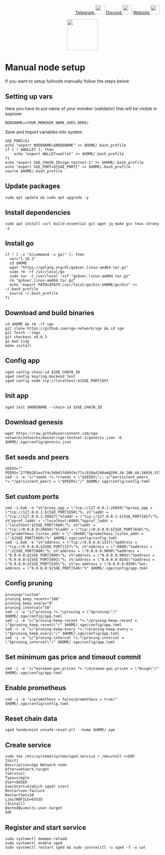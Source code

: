 <p style="font-size:14px" align="right">
<a href="https://t.me/yekssin" target="_blank">Telegram <img src="https://user-images.githubusercontent.com/110628975/200304455-120e6b06-2785-4c4f-8fc7-e9ef39dd653e.png" width="30"/></a>
<a href="https://discordapp.com/users/418099630765637642" target="_blank">Discord <img src="https://user-images.githubusercontent.com/110628975/200304348-3539ebf8-e4f7-4b73-a259-35d06c41441e.png" width="30"/></a>
<a href="https://yeksin.net/" target="_blank">Website <img src="https://user-images.githubusercontent.com/110628975/200305287-749a5db9-d46c-4951-a1ec-cb2852d7af1d.png" width="30"/></a>
</p>

<p align="center">
  <img height="100" height="auto" src="https://user-images.githubusercontent.com/110628975/204315172-754216f0-29ab-4dac-a482-c0c20d904f82.png">
</p>

# Manual node setup
If you want to setup fullnode manually follow the steps below

## Setting up vars
Here you have to put name of your moniker (validator) that will be visible in explorer
```
NODENAME=<YOUR_MONIKER_NAME_GOES_HERE>
```

Save and import variables into system
```
SGE_PORT=51
echo "export NODENAME=$NODENAME" >> $HOME/.bash_profile
if [ ! $WALLET ]; then
	echo "export WALLET=wallet" >> $HOME/.bash_profile
fi
echo "export SGE_CHAIN_ID=sge-testnet-1" >> $HOME/.bash_profile
echo "export SGE_PORT=${SGE_PORT}" >> $HOME/.bash_profile
source $HOME/.bash_profile
```

## Update packages
```
sudo apt update && sudo apt upgrade -y
```

## Install dependencies
```
sudo apt install curl build-essential git wget jq make gcc tmux chrony -y
```

## Install go
```
if ! [ -x "$(command -v go)" ]; then
  ver="1.18.2"
  cd $HOME
  wget "https://golang.org/dl/go$ver.linux-amd64.tar.gz"
  sudo rm -rf /usr/local/go
  sudo tar -C /usr/local -xzf "go$ver.linux-amd64.tar.gz"
  rm "go$ver.linux-amd64.tar.gz"
  echo "export PATH=$PATH:/usr/local/go/bin:$HOME/go/bin" >> ~/.bash_profile
  source ~/.bash_profile
fi
```

## Download and build binaries
```
cd $HOME && rm -rf sge
git clone https://github.com/sge-network/sge && cd sge
git fetch --tags
git checkout v0.0.3
go mod tidy
make install
```

## Config app
```
sged config chain-id $SGE_CHAIN_ID
sged config keyring-backend test
sged config node tcp://localhost:${SGE_PORT}657
```

## Init app
```
sged init $NODENAME --chain-id $SGE_CHAIN_ID
```

## Download genesis
```
wget https://raw.githubusercontent.com/sge-network/networks/master/sge-testnet-1/genesis.json -O $HOME/.sge/config/genesis.json
```

## Set seeds and peers
```
SEEDS=""
PEERS="27f0b281ea7f4c3db01fdb9f4cf7cc910ad240a6@209.34.206.44:26656,5f3196f370fa865bfd3e4a0653dc7853f613aba6@[2a01:4f9:1a:a718::10]:26656,afa90de6a195a4a2993b2501f12a1cd306f01d02@136.243.103.32:60856,dc75f5d2f9458767f39f62bd7eab3f499fdf2761@104.248.236.171:26656,1168931936c638e92ea6d93e2271b3fe5faee6d1@51.91.145.100:26656,8a7d722dba88326ee69fcc23b5b2ac93e36d7ff2@65.108.225.158:17756,445506c736895336e36dd4f8228a60c257b30e61@20.12.75.0:26656,971643c5b9f9d279cfb7ac1b14accd109231236b@65.108.15.170:26656,788bb7ee73c023f70c41360e9014544b12fe23f9@3.15.209.96:26656,26f0965f8cd53f2b3adc26f8ca5e893929b66c15@52.44.14.245:26656,4a3f59e30cde63d00aed8c3d15bef46b34ec2c7f@50.19.180.153:26656,31d742df5a427e241d1a6b1b22813c9cb4888c07@65.21.181.169:26656"
sed -i -e "s/^seeds *=.*/seeds = \"$SEEDS\"/; s/^persistent_peers *=.*/persistent_peers = \"$PEERS\"/" $HOME/.sge/config/config.toml
```

## Set custom ports
```
sed -i.bak -e "s%^proxy_app = \"tcp://127.0.0.1:26658\"%proxy_app = \"tcp://127.0.0.1:${SGE_PORT}658\"%; s%^laddr = \"tcp://127.0.0.1:26657\"%laddr = \"tcp://127.0.0.1:${SGE_PORT}657\"%; s%^pprof_laddr = \"localhost:6060\"%pprof_laddr = \"localhost:${SGE_PORT}060\"%; s%^laddr = \"tcp://0.0.0.0:26656\"%laddr = \"tcp://0.0.0.0:${SGE_PORT}656\"%; s%^prometheus_listen_addr = \":26660\"%prometheus_listen_addr = \":${SGE_PORT}660\"%" $HOME/.sge/config/config.toml
sed -i.bak -e "s%^address = \"tcp://0.0.0.0:1317\"%address = \"tcp://0.0.0.0:${SGE_PORT}317\"%; s%^address = \":8080\"%address = \":${SGE_PORT}080\"%; s%^address = \"0.0.0.0:9090\"%address = \"0.0.0.0:${SGE_PORT}090\"%; s%^address = \"0.0.0.0:9091\"%address = \"0.0.0.0:${SGE_PORT}091\"%; s%^address = \"0.0.0.0:8545\"%address = \"0.0.0.0:${SGE_PORT}545\"%; s%^ws-address = \"0.0.0.0:8546\"%ws-address = \"0.0.0.0:${SGE_PORT}546\"%" $HOME/.sge/config/app.toml
```

## Config pruning
```
pruning="custom"
pruning_keep_recent="100"
pruning_keep_every="0"
pruning_interval="50"
sed -i -e "s/^pruning *=.*/pruning = \"$pruning\"/" $HOME/.sge/config/app.toml
sed -i -e "s/^pruning-keep-recent *=.*/pruning-keep-recent = \"$pruning_keep_recent\"/" $HOME/.sge/config/app.toml
sed -i -e "s/^pruning-keep-every *=.*/pruning-keep-every = \"$pruning_keep_every\"/" $HOME/.sge/config/app.toml
sed -i -e "s/^pruning-interval *=.*/pruning-interval = \"$pruning_interval\"/" $HOME/.sge/config/app.toml
```

## Set minimum gas price and timeout commit
```
sed -i -e "s/^minimum-gas-prices *=.*/minimum-gas-prices = \"0usge\"/" $HOME/.sge/config/app.toml
```

## Enable prometheus
```
sed -i -e "s/prometheus = false/prometheus = true/" $HOME/.sge/config/config.toml
```

## Reset chain data
```
sged tendermint unsafe-reset-all --home $HOME/.sge
```

## Create service
```
sudo tee /etc/systemd/system/sged.service > /dev/null <<EOF
[Unit]
Description=Sge Network node
After=network.target
[Service]
Type=simple
User=$USER
ExecStart=$(which sged) start
Restart=on-failure
RestartSec=10
LimitNOFILE=65535
[Install]
WantedBy=multi-user.target
EOF
```

## Register and start service
```
sudo systemctl daemon-reload
sudo systemctl enable sged
sudo systemctl restart sged && sudo journalctl -u sged -f -o cat
```

